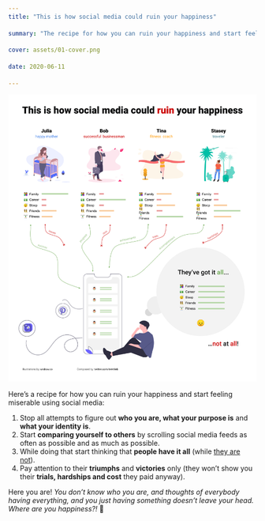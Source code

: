 ```yaml
---
title: "This is how social media could ruin your happiness"

summary: "The recipe for how you can ruin your happiness and start feeling miserable using social media"

cover: assets/01-cover.png

date: 2020-06-11

---
```


![This is how social media could ruin your happiness](assets/01-cover.png)

Here’s a recipe for how you can ruin your happiness and start feeling miserable using social media:

1. Stop all attempts to figure out **who you are, what your purpose is** and **what your identity is**.
2. Start **comparing yourself to others** by scrolling social media feeds as often as possible and as much as possible.
3. While doing that start thinking that **people have it all** (while [they are not](https://qz.com/1274601/randi-zuckerbergs-advice-for-achieving-your-life-goals-pick-three/)).
4. Pay attention to their **triumphs** and **victories** only (they won’t show you their **trials, hardships and cost** they paid anyway).

Here you are! *You don’t know who you are, and thoughts of everybody having everything, and you just having something doesn’t leave your head. Where are you happiness?!* 🧐
